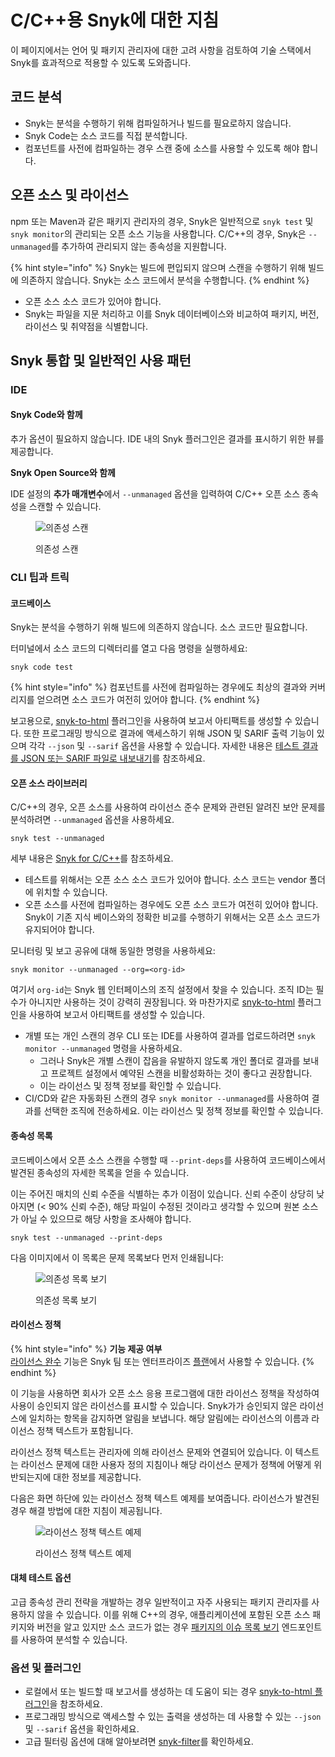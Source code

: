 # C/C++용 Snyk에 대한 지침

이 페이지에서는 언어 및 패키지 관리자에 대한 고려 사항을 검토하여 기술 스택에서 Snyk를 효과적으로 적용할 수 있도록 도와줍니다.

## 코드 분석

* Snyk는 분석을 수행하기 위해 컴파일하거나 빌드를 필요로하지 않습니다.
* Snyk Code는 소스 코드를 직접 분석합니다.
* 컴포넌트를 사전에 컴파일하는 경우 스캔 중에 소스를 사용할 수 있도록 해야 합니다.

## 오픈 소스 및 라이선스

npm 또는 Maven과 같은 패키지 관리자의 경우, Snyk은 일반적으로 `snyk test` 및 `snyk monitor`의 관리되는 오픈 소스 기능을 사용합니다. C/C++의 경우, Snyk은 `--unmanaged`를 추가하여 관리되지 않는 종속성을 지원합니다.

{% hint style="info" %}
Snyk는 빌드에 편입되지 않으며 스캔을 수행하기 위해 빌드에 의존하지 않습니다. Snyk는 소스 코드에서 분석을 수행합니다.
{% endhint %}

* 오픈 소스 소스 코드가 있어야 합니다.
* Snyk는 파일을 지문 처리하고 이를 Snyk 데이터베이스와 비교하여 패키지, 버전, 라이선스 및 취약점을 식별합니다.

## Snyk 통합 및 일반적인 사용 패턴

### IDE

#### Snyk Code와 함께

추가 옵션이 필요하지 않습니다. IDE 내의 Snyk 플러그인은 결과를 표시하기 위한 뷰를 제공합니다.

**Snyk Open Source와 함께**

IDE 설정의 **추가 매개변수**에서 `--unmanaged` 옵션을 입력하여 C/C++ 오픈 소스 종속성을 스캔할 수 있습니다.

<div align="left"><figure><img src="https://lh6.googleusercontent.com/1j-2sJjuVejBJ6nARpaAx2uhdhqT7G3XyNCGZqFxBXJV9ujqRHBYiwInr_mFT7SH-fnhG6iUysKxzYKluPG1f3xUKyb2q-JycA_0QevtaS3hdm4I7-QT7M5benqzWkIe5N-7L3czV-F84_xUR5yl7k0" alt="의존성 스캔"><figcaption><p>의존성 스캔</p></figcaption></figure></div>

### CLI 팁과 트릭

#### 코드베이스

Snyk는 분석을 수행하기 위해 빌드에 의존하지 않습니다. 소스 코드만 필요합니다.

터미널에서 소스 코드의 디렉터리를 열고 다음 명령을 실행하세요:

```
snyk code test
```

{% hint style="info" %}
컴포넌트를 사전에 컴파일하는 경우에도 최상의 결과와 커버리지를 얻으려면 소스 코드가 여전히 있어야 합니다.
{% endhint %}

보고용으로, [snyk-to-html](../../snyk-cli/scan-and-maintain-projects-using-the-cli/cli-tools/snyk-to-html.md) 플러그인을 사용하여 보고서 아티팩트를 생성할 수 있습니다. 또한 프로그래밍 방식으로 결과에 액세스하기 위해 JSON 및 SARIF 출력 기능이 있으며 각각 `--json` 및 `--sarif` 옵션을 사용할 수 있습니다. 자세한 내용은 [테스트 결과를 JSON 또는 SARIF 파일로 내보내기](../../snyk-cli/scan-and-maintain-projects-using-the-cli/snyk-cli-for-snyk-code/view-snyk-code-cli-results.md#export-test-results)를 참조하세요.

#### 오픈 소스 라이브러리

C/C++의 경우, 오픈 소스를 사용하여 라이선스 준수 문제와 관련된 알려진 보안 문제를 분석하려면 `--unmanaged` 옵션을 사용하세요.

```
snyk test --unmanaged
```

세부 내용은 [Snyk for C/C++](./)를 참조하세요.

* 테스트를 위해서는 오픈 소스 소스 코드가 있어야 합니다. 소스 코드는 vendor 폴더에 위치할 수 있습니다.
* 오픈 소스를 사전에 컴파일하는 경우에도 오픈 소스 코드가 여전히 있어야 합니다. Snyk이 기존 지식 베이스와의 정확한 비교를 수행하기 위해서는 오픈 소스 코드가 유지되어야 합니다.

모니터링 및 보고 공유에 대해 동일한 명령을 사용하세요:

```
snyk monitor --unmanaged --org=<org-id>
```

여기서 `org-id`는 Snyk 웹 인터페이스의 조직 설정에서 찾을 수 있습니다. 조직 ID는 필수가 아니지만 사용하는 것이 강력히 권장됩니다. 와 마찬가지로 [snyk-to-html](../../snyk-cli/scan-and-maintain-projects-using-the-cli/cli-tools/snyk-to-html.md) 플러그인을 사용하여 보고서 아티팩트를 생성할 수 있습니다.

* 개별 또는 개인 스캔의 경우 CLI 또는 IDE를 사용하여 결과를 업로드하려면 `snyk monitor --unmanaged` 명령을 사용하세요.
  * 그러나 Snyk은 개별 스캔이 잡음을 유발하지 않도록 개인 폴더로 결과를 보내고 프로젝트 설정에서 예약된 스캔을 비활성화하는 것이 좋다고 권장합니다.
  * 이는 라이선스 및 정책 정보를 확인할 수 있습니다.
* CI/CD와 같은 자동화된 스캔의 경우 `snyk monitor --unmanaged`를 사용하여 결과를 선택한 조직에 전송하세요. 이는 라이선스 및 정책 정보를 확인할 수 있습니다.

#### 종속성 목록

코드베이스에서 오픈 소스 스캔을 수행할 때 `--print-deps`를 사용하여 코드베이스에서 발견된 종속성의 자세한 목록을 얻을 수 있습니다.

이는 주어진 매치의 신뢰 수준을 식별하는 추가 이점이 있습니다. 신뢰 수준이 상당히 낮아지면 (< 90% 신뢰 수준), 해당 파일이 수정된 것이라고 생각할 수 있으며 원본 소스가 아닐 수 있으므로 해당 사항을 조사해야 합니다.

```
snyk test --unmanaged --print-deps
```

다음 이미지에서 이 목록은 문제 목록보다 먼저 인쇄됩니다:

<figure><img src="https://lh5.googleusercontent.com/x4y1uIQ2fCFX956f1eP4664i6VKEgK6eOOddlAZ4p4WnQWJu1t_ugSOpL394KEnuzSIPRs08gNAsmjvPa-GAV0C-975esRdy0EPDY7WImG1-SXSOFO0TIAVfh_Jp2DLYc6bm7iZu55UbE3Boh4TNk_I" alt="의존성 목록 보기"><figcaption><p>의존성 목록 보기</p></figcaption></figure>

#### 라이선스 정책

{% hint style="info" %}
**기능 제공 여부**\
[라이선스 완수](../../scan-with-snyk/snyk-open-source/scan-open-source-libraries-and-licenses/open-source-license-compliance.md) 기능은 Snyk 팀 또는 엔터프라이즈 [플랜](https://snyk.io/plans)에서 사용할 수 있습니다.
{% endhint %}

이 기능을 사용하면 회사가 오픈 소스 응용 프로그램에 대한 라이선스 정책을 작성하여 사용이 승인되지 않은 라이선스를 표시할 수 있습니다. Snyk가가 승인되지 않은 라이선스에 일치하는 항목을 감지하면 알림을 보냅니다. 해당 알림에는 라이선스의 이름과 라이선스 정책 텍스트가 포함됩니다.

라이선스 정책 텍스트는 관리자에 의해 라이선스 문제와 연결되어 있습니다. 이 텍스트는 라이선스 문제에 대한 사용자 정의 지침이나 해당 라이선스 문제가 정책에 어떻게 위반되는지에 대한 정보를 제공합니다.

다음은 화면 하단에 있는 라이선스 정책 텍스트 예제를 보여줍니다. 라이선스가 발견된 경우 해결 방법에 대한 지침이 제공됩니다.

<div align="left"><figure><img src="https://lh4.googleusercontent.com/lIn5JFEyaZaTNMVenBoeGIgTpC6YHxpmAjK947z5ISPlHV1rlOvPNCLyzXxsGNj65AAlGn6ff9dF4lHVsVFYMaKXWC939tasD91k98xcDv_Ske6Dz7goMXl5lByyqg6ptvvqaK0UEqLSdzUU9GKrW4U" alt="라이선스 정책 텍스트 예제"><figcaption><p>라이선스 정책 텍스트 예제</p></figcaption></figure></div>

#### 대체 테스트 옵션

고급 종속성 관리 전략을 개발하는 경우 일반적이고 자주 사용되는 패키지 관리자를 사용하지 않을 수 있습니다. 이를 위해 C++의 경우, 애플리케이션에 포함된 오픈 소스 패키지와 버전을 알고 있지만 소스 코드가 없는 경우 [패키지의 이슈 목록 보기](../../snyk-api/reference/issues.md#orgs-org_id-packages-purl-issues) 엔드포인트를 사용하여 분석할 수 있습니다.

### 옵션 및 플러그인

* 로컬에서 또는 빌드할 때 보고서를 생성하는 데 도움이 되는 경우 [snyk-to-html 플러그인](../../snyk-cli/scan-and-maintain-projects-using-the-cli/cli-tools/snyk-to-html.md)을 참조하세요.
* 프로그래밍 방식으로 액세스할 수 있는 출력을 생성하는 데 사용할 수 있는 `--json` 및 `--sarif` 옵션을 확인하세요.
* 고급 필터링 옵션에 대해 알아보려면 [snyk-filter](../../snyk-cli/scan-and-maintain-projects-using-the-cli/cli-tools/snyk-filter.md)를 확인하세요.
